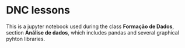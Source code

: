 # DNC lessons

This is a jupyter notebook used during the class **Formação de Dados**, section **Análise de dados**, which includes pandas and several graphical pyhton libraries.
